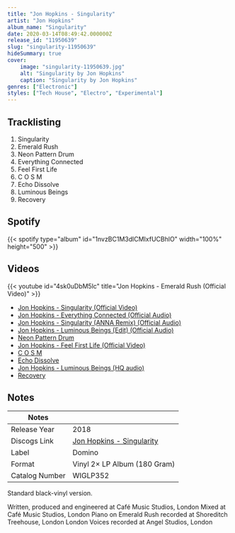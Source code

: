 ```yaml
---
title: "Jon Hopkins - Singularity"
artist: "Jon Hopkins"
album_name: "Singularity"
date: 2020-03-14T08:49:42.000000Z
release_id: "11950639"
slug: "singularity-11950639"
hideSummary: true
cover:
    image: "singularity-11950639.jpg"
    alt: "Singularity by Jon Hopkins"
    caption: "Singularity by Jon Hopkins"
genres: ["Electronic"]
styles: ["Tech House", "Electro", "Experimental"]
---
```


## Tracklisting
1. Singularity
2. Emerald Rush
3. Neon Pattern Drum
4. Everything Connected
5. Feel First Life
6. C O S M
7. Echo Dissolve
8. Luminous Beings
9. Recovery


## Spotify
{{< spotify type="album" id="1nvzBC1M3dlCMIxfUCBhlO" width="100%" height="500" >}}



## Videos
{{< youtube id="4sk0uDbM5lc" title="Jon Hopkins - Emerald Rush (Official Video)" >}}
- [Jon Hopkins - Singularity (Official Video)](https://www.youtube.com/watch?v=lkvnpHFajt0)
- [Jon Hopkins - Everything Connected (Official Audio)](https://www.youtube.com/watch?v=t-w-XSbVDsI)
- [Jon Hopkins - Singularity (ANNA Remix) (Official Audio)](https://www.youtube.com/watch?v=dbUZ2oAnbYQ)
- [Jon Hopkins - Luminous Beings (Edit) (Official Audio)](https://www.youtube.com/watch?v=GGfttSfGbBM)
- [Neon Pattern Drum](https://www.youtube.com/watch?v=dPV_bL_YOho)
- [Jon Hopkins - Feel First Life (Official Video)](https://www.youtube.com/watch?v=rXNPbUyiI64)
- [C O S M](https://www.youtube.com/watch?v=nMTF-IocBi4)
- [Echo Dissolve](https://www.youtube.com/watch?v=2vYOYz6zVyA)
- [Jon Hopkins - Luminous Beings (HQ audio)](https://www.youtube.com/watch?v=ogMGGaeecww)
- [Recovery](https://www.youtube.com/watch?v=MaqlsAmlbzo)

## Notes
| Notes          |             |
| ---------------| ----------- |
| Release Year   | 2018 |
| Discogs Link   | [Jon Hopkins - Singularity](https://www.discogs.com/release/11950639-Jon-Hopkins-Singularity) |
| Label          | Domino |
| Format         | Vinyl 2× LP Album (180 Gram) |
| Catalog Number | WIGLP352 |

Standard black-vinyl version.

Written, produced and engineered at Café Music Studios, London
Mixed at Café Music Studios, London
Piano on Emerald Rush recorded at Shoreditch Treehouse, London
London Voices recorded at Angel Studios, London
